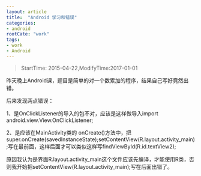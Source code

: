 ```yaml
---
layout: article
title:  "Android 学习和错误"
categories:
- android
rootCate: "work"
tags:
- work
- Android
---
```


> StartTime: 2015-04-22,ModifyTime:2017-01-01

昨天晚上Android课，题目是简单的对一个数累加的程序，结果自己写好竟然出错。

<!---more--->

后来发现两点错误：

1、是OnClickListener的导入的包不对，应该是这样做导入import android.view.View.OnClickListener;

2、是应该在MainActivity类的 onCreate()方法中，把super.onCreate(savedInstanceState);setContentView(R.layout.activity_main);写在最前面，这样后面才可以类似这样写findViewById(R.id.textView2);

原因我认为是界面R.layout.activity_main这个文件应该先编译，才能使用R类，否则我开始把setContentView(R.layout.activity_main);写在后面出错了。
